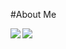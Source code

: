 #About Me

<a href="https://github.com/Strawhub/github-readme-stats">
  <img align="left" src="https://github-readme-stats.vercel.app/api?username=Strawhub&count_private=true&show_icons=true" />
</a>
<a href="https://github.com/Strawhub/github-readme-stats">
  <img align="left" src="https://github-readme-stats.vercel.app/api/top-langs/?username=Strawhub" />
</a>
<!-- [![Top Langs](https://github-readme-stats.vercel.app/api/top-langs/?username=Strawhub&layout=compact)](https://github.com/Strawhub/github-readme-stats) -->
<!-- ![GitHub Stats Card](https://github-readme-stats.vercel.app/api?username=Strawhub&show_icons=true) -->
<!--
**Strawhub/Strawhub** is a ✨ _special_ ✨ repository because its `README.md` (this file) appears on your GitHub profile.

Here are some ideas to get you started:

- 🔭 I’m currently working on ...
- 🌱 I’m currently learning ...
- 👯 I’m looking to collaborate on ...
- 🤔 I’m looking for help with ...
- 💬 Ask me about ...
- 📫 How to reach me: ...
- 😄 Pronouns: ...
- ⚡ Fun fact: ...
-->
